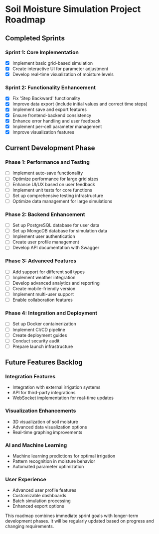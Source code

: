 # Soil Moisture Simulation Project Roadmap

## Completed Sprints

### Sprint 1: Core Implementation
- [x] Implement basic grid-based simulation
- [x] Create interactive UI for parameter adjustment
- [x] Develop real-time visualization of moisture levels

### Sprint 2: Functionality Enhancement
- [x] Fix 'Step Backward' functionality
- [x] Improve data export (include initial values and correct time steps)
- [x] Implement save and export features
- [x] Ensure frontend-backend consistency
- [x] Enhance error handling and user feedback
- [x] Implement per-cell parameter management
- [x] Improve visualization features

## Current Development Phase

### Phase 1: Performance and Testing
- [ ] Implement auto-save functionality
- [ ] Optimize performance for large grid sizes
- [ ] Enhance UI/UX based on user feedback
- [ ] Implement unit tests for core functions
- [ ] Set up comprehensive testing infrastructure
- [ ] Optimize data management for large simulations

### Phase 2: Backend Enhancement
- [ ] Set up PostgreSQL database for user data
- [ ] Set up MongoDB database for simulation data
- [ ] Implement user authentication
- [ ] Create user profile management
- [ ] Develop API documentation with Swagger

### Phase 3: Advanced Features
- [ ] Add support for different soil types
- [ ] Implement weather integration
- [ ] Develop advanced analytics and reporting
- [ ] Create mobile-friendly version
- [ ] Implement multi-user support
- [ ] Enable collaboration features

### Phase 4: Integration and Deployment
- [ ] Set up Docker containerization
- [ ] Implement CI/CD pipeline
- [ ] Create deployment guides
- [ ] Conduct security audit
- [ ] Prepare launch infrastructure

## Future Features Backlog

### Integration Features
- Integration with external irrigation systems
- API for third-party integrations
- WebSocket implementation for real-time updates

### Visualization Enhancements
- 3D visualization of soil moisture
- Advanced data visualization options
- Real-time graphing improvements

### AI and Machine Learning
- Machine learning predictions for optimal irrigation
- Pattern recognition in moisture behavior
- Automated parameter optimization

### User Experience
- Advanced user profile features
- Customizable dashboards
- Batch simulation processing
- Enhanced export options

This roadmap combines immediate sprint goals with longer-term development phases. It will be regularly updated based on progress and changing requirements.
